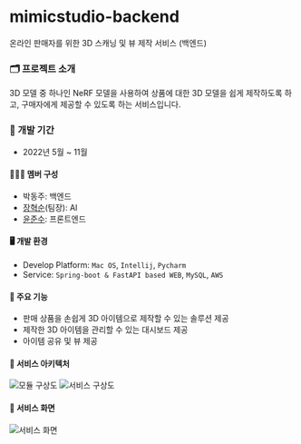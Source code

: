 # mimicstudio-backend
온라인 판매자를 위한 3D 스캐닝 및 뷰 제작 서비스 (백엔드)


### 🗂️ 프로젝트 소개
3D 모델 중 하나인 NeRF 모델을 사용하여 상품에 대한 3D 모델을 쉽게 제작하도록 하고, 구매자에게 제공할 수 있도록 하는 서비스입니다.

### 📆 개발 기간
* 2022년 5월 ~ 11월

#### 🙋🏻‍♂️ 멤버 구성
 - 박동주: 백엔드
 - [장혁순]()(팀장): AI
 - [윤준수](): 프론트엔드

#### 🖥️ 개발 환경
 - Develop Platform: `Mac OS`, `Intellij`, `Pycharm`
 - Service: `Spring-boot & FastAPI based WEB`, `MySQL`, `AWS`

#### 🔖 주요 기능
 - 판매 상품을 손쉽게 3D 아이템으로 제작할 수 있는 솔루션 제공
 - 제작한 3D 아이템을 관리할 수 있는 대시보드 제공
 - 아이템 공유 및 뷰 제공

#### 🏢 서비스 아키텍처
<img alt="모듈 구상도" src="img/1. 서비스 아키텍처-1.png">
<img alt="서비스 구상도" src="img/2. 서비스 아키텍처-2.png">

#### 📱 서비스 화면
<img alt="서비스 화면" src="img/3. APP.png">
